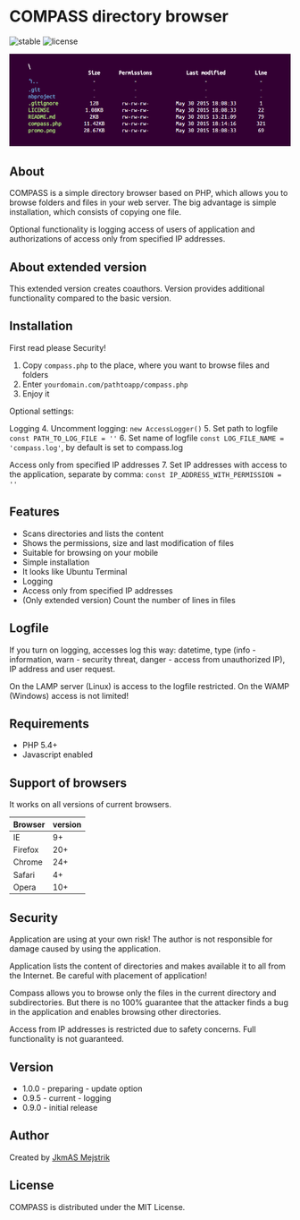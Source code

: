 COMPASS directory browser
=========================
![stable](https://img.shields.io/badge/stable-0.9.5-blue.svg) ![license](https://img.shields.io/badge/license-MIT-brightgreen.svg) 

<p align="center">
  <img src="https://github.com/JkmAS/CompassDirectoryBrowser/blob/extended/promo_extended.png" alt="Compass Directory browser"/>
</p>

About
-----
COMPASS is a simple directory browser based on PHP, which allows you to browse 
folders and files in your web server. The big advantage is simple installation, 
which consists of copying one file.

Optional functionality is logging access of users of application and 
authorizations of access only from specified IP addresses.

About extended version
-----

This extended version creates coauthors. Version provides additional 
functionality compared to the basic version.

Installation
------------
First read please Security!

  1. Copy `compass.php` to the place, where you want to browse files and folders
  2. Enter `yourdomain.com/pathtoapp/compass.php`
  3. Enjoy it
  
Optional settings:

Logging
  4. Uncomment logging: `new AccessLogger()`
  5. Set path to logfile `const PATH_TO_LOG_FILE = ''`
  6. Set name of logfile `const LOG_FILE_NAME = 'compass.log'`, by default is set to compass.log

Access only from specified IP addresses
  7. Set IP addresses with access to the application, separate by comma: `const IP_ADDRESS_WITH_PERMISSION = ''`


Features
--------

  * Scans directories and lists the content
  * Shows the permissions, size and last modification of files
  * Suitable for browsing on your mobile
  * Simple installation
  * It looks like Ubuntu Terminal
  * Logging
  * Access only from specified IP addresses
  * (Only extended version) Count the number of lines in files

Logfile
-------
If you turn on logging, accesses log this way: datetime, type (info - information,
warn - security threat, danger - access from unauthorized IP), IP address and user request.

On the LAMP server (Linux) is access to the logfile restricted. On the WAMP (Windows)
access is not limited!

Requirements
------------

  * PHP 5.4+
  * Javascript enabled

Support of browsers
-------------------

It works on all versions of current browsers.

Browser  | version
-------- | -------
IE       | 9+
Firefox  | 20+
Chrome   | 24+
Safari   | 4+
Opera    | 10+

Security
--------
Application are using at your own risk! The author is not responsible for damage 
caused by using the application.

Application lists the content of directories and makes available it to all from 
the Internet. Be careful with placement of application!

Compass allows you to browse only the files in the current directory and 
subdirectories. But there is no 100% guarantee that the attacker finds a bug in 
the application and enables browsing other directories.

Access from IP addresses is restricted due to safety concerns. 
Full functionality is not guaranteed.

Version
------

  * 1.0.0 - preparing - update option 
  * 0.9.5 - current - logging
  * 0.9.0 - initial release

Author
------

Created by [JkmAS Mejstrik](http://www.jkmas.cz)

License
-------

COMPASS is distributed under the MIT License.
